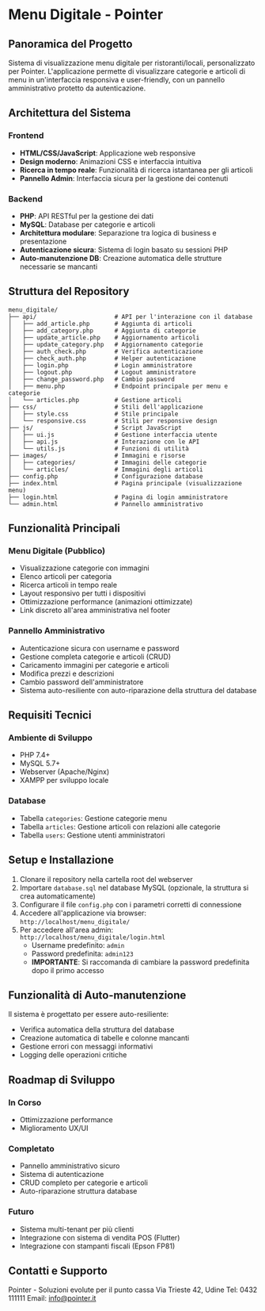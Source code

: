 # Menu Digitale - Pointer

## Panoramica del Progetto
Sistema di visualizzazione menu digitale per ristoranti/locali, personalizzato per Pointer. L'applicazione permette di visualizzare categorie e articoli di menu in un'interfaccia responsiva e user-friendly, con un pannello amministrativo protetto da autenticazione.

## Architettura del Sistema

### Frontend
- **HTML/CSS/JavaScript**: Applicazione web responsive
- **Design moderno**: Animazioni CSS e interfaccia intuitiva
- **Ricerca in tempo reale**: Funzionalità di ricerca istantanea per gli articoli
- **Pannello Admin**: Interfaccia sicura per la gestione dei contenuti

### Backend
- **PHP**: API RESTful per la gestione dei dati
- **MySQL**: Database per categorie e articoli
- **Architettura modulare**: Separazione tra logica di business e presentazione
- **Autenticazione sicura**: Sistema di login basato su sessioni PHP
- **Auto-manutenzione DB**: Creazione automatica delle strutture necessarie se mancanti

## Struttura del Repository

```
menu_digitale/
├── api/                      # API per l'interazione con il database
│   ├── add_article.php       # Aggiunta di articoli
│   ├── add_category.php      # Aggiunta di categorie
│   ├── update_article.php    # Aggiornamento articoli
│   ├── update_category.php   # Aggiornamento categorie 
│   ├── auth_check.php        # Verifica autenticazione
│   ├── check_auth.php        # Helper autenticazione
│   ├── login.php             # Login amministratore
│   ├── logout.php            # Logout amministratore
│   ├── change_password.php   # Cambio password
│   ├── menu.php              # Endpoint principale per menu e categorie
│   └── articles.php          # Gestione articoli 
├── css/                      # Stili dell'applicazione
│   ├── style.css             # Stile principale
│   └── responsive.css        # Stili per responsive design
├── js/                       # Script JavaScript
│   ├── ui.js                 # Gestione interfaccia utente
│   ├── api.js                # Interazione con le API
│   └── utils.js              # Funzioni di utilità
├── images/                   # Immagini e risorse
│   ├── categories/           # Immagini delle categorie
│   └── articles/             # Immagini degli articoli
├── config.php                # Configurazione database
├── index.html                # Pagina principale (visualizzazione menu)
├── login.html                # Pagina di login amministratore
└── admin.html                # Pannello amministrativo
```

## Funzionalità Principali

### Menu Digitale (Pubblico)
- Visualizzazione categorie con immagini
- Elenco articoli per categoria
- Ricerca articoli in tempo reale
- Layout responsivo per tutti i dispositivi
- Ottimizzazione performance (animazioni ottimizzate)
- Link discreto all'area amministrativa nel footer

### Pannello Amministrativo
- Autenticazione sicura con username e password
- Gestione completa categorie e articoli (CRUD)
- Caricamento immagini per categorie e articoli
- Modifica prezzi e descrizioni
- Cambio password dell'amministratore
- Sistema auto-resiliente con auto-riparazione della struttura del database

## Requisiti Tecnici

### Ambiente di Sviluppo
- PHP 7.4+
- MySQL 5.7+
- Webserver (Apache/Nginx)
- XAMPP per sviluppo locale

### Database
- Tabella `categories`: Gestione categorie menu
- Tabella `articles`: Gestione articoli con relazioni alle categorie
- Tabella `users`: Gestione utenti amministratori

## Setup e Installazione

1. Clonare il repository nella cartella root del webserver
2. Importare `database.sql` nel database MySQL (opzionale, la struttura si crea automaticamente)
3. Configurare il file `config.php` con i parametri corretti di connessione
4. Accedere all'applicazione via browser: `http://localhost/menu_digitale/`
5. Per accedere all'area admin: `http://localhost/menu_digitale/login.html`
   - Username predefinito: `admin`
   - Password predefinita: `admin123`
   - **IMPORTANTE**: Si raccomanda di cambiare la password predefinita dopo il primo accesso

## Funzionalità di Auto-manutenzione

Il sistema è progettato per essere auto-resiliente:
- Verifica automatica della struttura del database
- Creazione automatica di tabelle e colonne mancanti
- Gestione errori con messaggi informativi
- Logging delle operazioni critiche

## Roadmap di Sviluppo

### In Corso
- Ottimizzazione performance
- Miglioramento UX/UI

### Completato
- Pannello amministrativo sicuro
- Sistema di autenticazione
- CRUD completo per categorie e articoli
- Auto-riparazione struttura database

### Futuro
- Sistema multi-tenant per più clienti
- Integrazione con sistema di vendita POS (Flutter)
- Integrazione con stampanti fiscali (Epson FP81)

## Contatti e Supporto
Pointer - Soluzioni evolute per il punto cassa
Via Trieste 42, Udine
Tel: 0432 111111
Email: info@pointer.it 